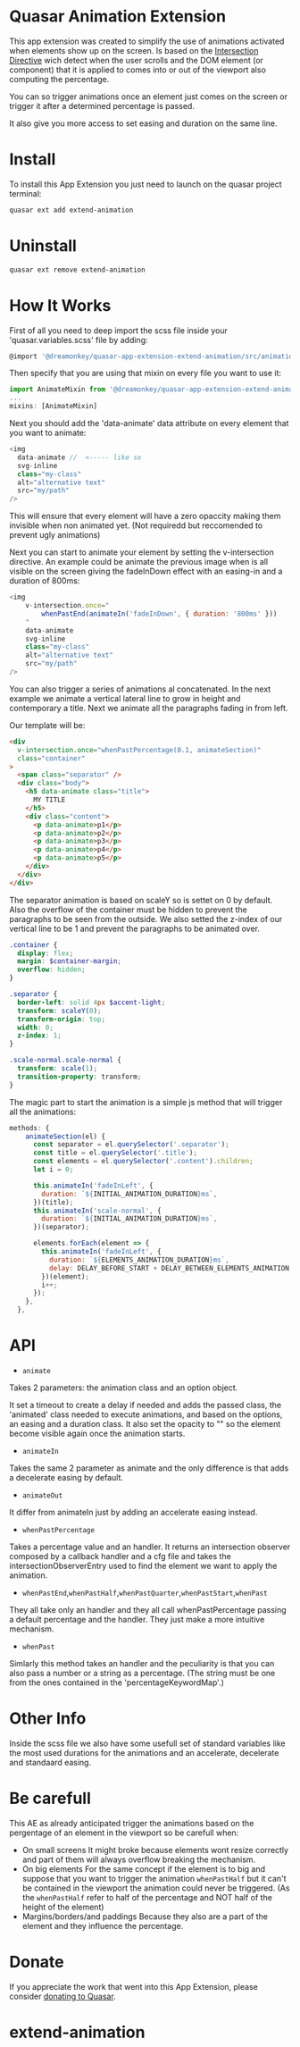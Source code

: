 # Quasar Animation Extension

This app extension was created to simplify the use of animations activated when elements show up on the screen.
Is based on the [Intersection Directive](https://quasar.dev/vue-components/intersection#Introduction) wich detect when the user scrolls and the DOM element (or component) that it is applied to comes into or out of the viewport also computing the percentage.

You can so trigger animations once an element just comes on the screen or trigger it after a determined percentage is passed.

It also give you more access to set easing and duration on the same line.

# Install

To install this App Extension you just need to launch on the quasar project terminal:

```bash
quasar ext add extend-animation
```

# Uninstall

```bash
quasar ext remove extend-animation
```

# How It Works

First of all you need to deep import the scss file inside your 'quasar.variables.scss' file by adding:

```js
@import '@dreamonkey/quasar-app-extension-extend-animation/src/animations.scss';
```

Then specify that you are using that mixin on every file you want to use it:

```js
import AnimateMixin from '@dreamonkey/quasar-app-extension-extend-animation/src/animate';
...
mixins: [AnimateMixin]
```

Next you should add the 'data-animate' data attribute on every element that you want to animate:

```js
<img
  data-animate //  <----- like so
  svg-inline
  class="my-class"
  alt="alternative text"
  src="my/path"
/>
```

This will ensure that every element will have a zero opaccity making them invisible when non animated yet.
(Not requiredd but reccomended to prevent ugly animations)

Next you can start to animate your element by setting the v-intersection directive. An example could be animate the previous image when is all visible on the screen giving the fadeInDown effect with an easing-in and a duration of 800ms:

```js
<img
    v-intersection.once="
        whenPastEnd(animateIn('fadeInDown', { duration: '800ms' }))
    "
    data-animate
    svg-inline
    class="my-class"
    alt="alternative text"
    src="my/path"
/>
```

You can also trigger a series of animations al concatenated.
In the next example we animate a vertical lateral line to grow in height and contemporary a title. Next we animate all the paragraphs fading in from left.

Our template will be:

```html
<div
  v-intersection.once="whenPastPercentage(0.1, animateSection)"
  class="container"
>
  <span class="separator" />
  <div class="body">
    <h5 data-animate class="title">
      MY TITLE
    </h5>
    <div class="content">
      <p data-animate>p1</p>
      <p data-animate>p2</p>
      <p data-animate>p3</p>
      <p data-animate>p4</p>
      <p data-animate>p5</p>
    </div>
  </div>
</div>
```

The separator animation is based on scaleY so is settet on 0 by default.
Also the overflow of the container must be hidden to prevent the paragraphs to be seen from the outside.
We also setted the z-index of our vertical line to be 1 and prevent the paragraphs to be animated over.

```scss
.container {
  display: flex;
  margin: $container-margin;
  overflow: hidden;
}

.separator {
  border-left: solid 4px $accent-light;
  transform: scaleY(0);
  transform-origin: top;
  width: 0;
  z-index: 1;
}

.scale-normal.scale-normal {
  transform: scale(1);
  transition-property: transform;
}
```

The magic part to start the animation is a simple js method that will trigger all the animations:

```js
methods: {
    animateSection(el) {
      const separator = el.querySelector('.separator');
      const title = el.querySelector('.title');
      const elements = el.querySelector('.content').children;
      let i = 0;

      this.animateIn('fadeInLeft', {
        duration: `${INITIAL_ANIMATION_DURATION}ms`,
      })(title);
      this.animateIn('scale-normal', {
        duration: `${INITIAL_ANIMATION_DURATION}ms`,
      })(separator);

      elements.forEach(element => {
        this.animateIn('fadeInLeft', {
          duration: `${ELEMENTS_ANIMATION_DURATION}ms`,
          delay: DELAY_BEFORE_START + DELAY_BETWEEN_ELEMENTS_ANIMATION * i,
        })(element);
        i++;
      });
    },
  },
```

# API

- `animate`

Takes 2 parameters: the animation class and an option object.

It set a timeout to create a delay if needed and adds the passed class, the 'animated' class needed to execute animations, and based on the options, an easing and a duration class. It also set the opacity to "" so the element become visible again once the animation starts.

- `animateIn`

Takes the same 2 parameter as animate and the only difference is that adds a decelerate easing by default.

- `animateOut`

It differ from animateIn just by adding an accelerate easing instead.

- `whenPastPercentage`

Takes a percentage value and an handler.
It returns an intersection observer composed by a callback handler and a cfg file and takes the intersectionObserverEntry used to find the element we want to apply the animation.

- `whenPastEnd`,`whenPastHalf`,`whenPastQuarter`,`whenPastStart`,`whenPast`

They all take only an handler and they all call whenPastPercentage passing a default percentage and the handler. They just make a more intuitive mechanism.

- `whenPast`

Simlarly this method takes an handler and the peculiarity is that you can also pass a number or a string as a percentage.
(The string must be one from the ones contained in the 'percentageKeywordMap'.)

# Other Info

Inside the scss file we also have some usefull set of standard variables like the most used durations for the animations and an accelerate, decelerate and standaard easing.

# Be carefull

This AE as already anticipated trigger the animations based on the pergentage of an element in the viewport so be carefull when:

- On small screens
  It might broke because elements wont resize correctly and part of them will always overflow breaking the mechanism.
- On big elements
  For the same concept if the element is to big and suppose that you want to trigger the animation `whenPastHalf` but it can't be contained in the viewport the animation could never be triggered.
  (As the `whenPastHalf` refer to half of the percentage and NOT half of the height of the element)
- Margins/borders/and paddings
  Because they also are a part of the element and they influence the percentage.

# Donate

If you appreciate the work that went into this App Extension, please consider [donating to Quasar](https://donate.quasar.dev).

# extend-animation
